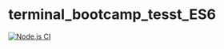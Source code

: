 # terminal_bootcamp_tesst_ES6

[![Node.js CI](https://github.com/Mxolisi-Tshezi/terminal_bootcamp_tesst_ES6/actions/workflows/node.js.yml/badge.svg)](https://github.com/Mxolisi-Tshezi/terminal_bootcamp_tesst_ES6/actions/workflows/node.js.yml)

